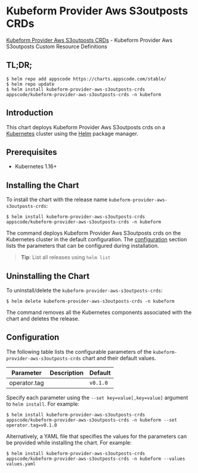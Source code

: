 # Kubeform Provider Aws S3outposts CRDs

[Kubeform Provider Aws S3outposts CRDs](https://github.com/kubeform) - Kubeform Provider Aws S3outposts Custom Resource Definitions

## TL;DR;

```console
$ helm repo add appscode https://charts.appscode.com/stable/
$ helm repo update
$ helm install kubeform-provider-aws-s3outposts-crds appscode/kubeform-provider-aws-s3outposts-crds -n kubeform
```

## Introduction

This chart deploys Kubeform Provider Aws S3outposts crds on a [Kubernetes](http://kubernetes.io) cluster using the [Helm](https://helm.sh) package manager.

## Prerequisites

- Kubernetes 1.16+

## Installing the Chart

To install the chart with the release name `kubeform-provider-aws-s3outposts-crds`:

```console
$ helm install kubeform-provider-aws-s3outposts-crds appscode/kubeform-provider-aws-s3outposts-crds -n kubeform
```

The command deploys Kubeform Provider Aws S3outposts crds on the Kubernetes cluster in the default configuration. The [configuration](#configuration) section lists the parameters that can be configured during installation.

> **Tip**: List all releases using `helm list`

## Uninstalling the Chart

To uninstall/delete the `kubeform-provider-aws-s3outposts-crds`:

```console
$ helm delete kubeform-provider-aws-s3outposts-crds -n kubeform
```

The command removes all the Kubernetes components associated with the chart and deletes the release.

## Configuration

The following table lists the configurable parameters of the `kubeform-provider-aws-s3outposts-crds` chart and their default values.

|  Parameter   | Description | Default  |
|--------------|-------------|----------|
| operator.tag |             | `v0.1.0` |


Specify each parameter using the `--set key=value[,key=value]` argument to `helm install`. For example:

```console
$ helm install kubeform-provider-aws-s3outposts-crds appscode/kubeform-provider-aws-s3outposts-crds -n kubeform --set operator.tag=v0.1.0
```

Alternatively, a YAML file that specifies the values for the parameters can be provided while
installing the chart. For example:

```console
$ helm install kubeform-provider-aws-s3outposts-crds appscode/kubeform-provider-aws-s3outposts-crds -n kubeform --values values.yaml
```
